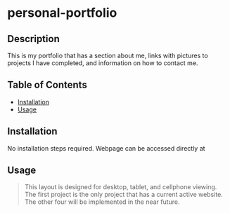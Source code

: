 # personal-portfolio

## Description

This is my portfolio that has a section about me, links with pictures to projects I have completed, and information on how to 
contact me. 

## Table of Contents 

- [Installation](#installation)
- [Usage](#usage)

## Installation

No installation steps required. Webpage can be accessed directly at 

## Usage

>This layout is designed for desktop, tablet, and cellphone viewing. The first project is the only project that has a current active website. The other four will be implemented in the near future.

